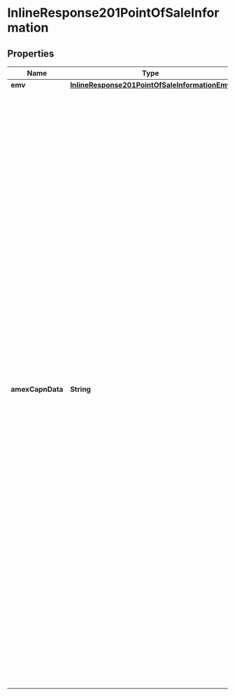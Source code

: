 
# InlineResponse201PointOfSaleInformation

## Properties
Name | Type | Description | Notes
------------ | ------------- | ------------- | -------------
**emv** | [**InlineResponse201PointOfSaleInformationEmv**](InlineResponse201PointOfSaleInformationEmv.md) |  |  [optional]
**amexCapnData** | **String** | Point-of-sale details for the transaction. This value is returned only for **American Express Direct**. CyberSource generates this value, which consists of a series of codes that identify terminal capability, security data, and specific conditions present at the time the transaction occurred. To comply with the CAPN requirements, this  value must be included in all subsequent follow-on requests, such as captures and follow-on credits.  When you perform authorizations, captures, and credits through CyberSource, CyberSource passes this value from the authorization service to the subsequent services for you. However, when you perform authorizations through CyberSource and perform subsequent services through other financial institutions, you must ensure that your requests for captures and credits include this value.  |  [optional]



